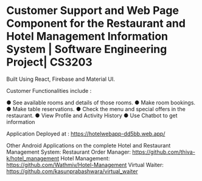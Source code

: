 # Customer Support and Web Page Component for the Restaurant and Hotel Management Information System | Software Engineering Project| CS3203

Built Using React, Firebase and Material UI.

Customer Functionalities include :

● See available rooms and details of those rooms.
● Make room bookings.
● Make table reservations.
● Check the menu and special offers in the restaurant.
● View Profile and Activity History
● Use Chatbot to get information

Application Deployed at : https://hotelwebapp-dd5bb.web.app/

Other Android Applications on the complete Hotel and Restaurant Management System:
Restaurant Order Manager: https://github.com/thiva-k/hotel_management
Hotel Management: https://github.com/Wathmiv/Hotel-Management
Virtual Waiter: https://github.com/kasunprabashwara/virtual_waiter
